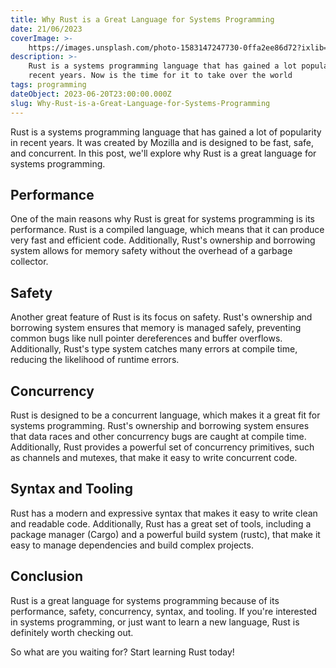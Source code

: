 ```yaml
---
title: Why Rust is a Great Language for Systems Programming
date: 21/06/2023
coverImage: >-
    https://images.unsplash.com/photo-1583147247730-0ffa2ee86d72?ixlib=rb-4.0.3&ixid=M3wxMjA3fDB8MHxzZWFyY2h8NHx8cnVzdHxlbnwwfHwwfHx8MA%3D%3D&auto=format&fit=crop&w=800&q=60
description: >-
    Rust is a systems programming language that has gained a lot popularity in
    recent years. Now is the time for it to take over the world
tags: programming
dateObject: 2023-06-20T23:00:00.000Z
slug: Why-Rust-is-a-Great-Language-for-Systems-Programming
---
```


Rust is a systems programming language that has gained a lot of popularity in
recent years. It was created by Mozilla and is designed to be fast, safe, and
concurrent. In this post, we'll explore why Rust is a great language for systems
programming.

## Performance

One of the main reasons why Rust is great for systems programming is its
performance. Rust is a compiled language, which means that it can produce very
fast and efficient code. Additionally, Rust's ownership and borrowing system
allows for memory safety without the overhead of a garbage collector.

## Safety

Another great feature of Rust is its focus on safety. Rust's ownership and
borrowing system ensures that memory is managed safely, preventing common bugs
like null pointer dereferences and buffer overflows. Additionally, Rust's type
system catches many errors at compile time, reducing the likelihood of runtime
errors.

## Concurrency

Rust is designed to be a concurrent language, which makes it a great fit for
systems programming. Rust's ownership and borrowing system ensures that data
races and other concurrency bugs are caught at compile time. Additionally, Rust
provides a powerful set of concurrency primitives, such as channels and mutexes,
that make it easy to write concurrent code.

## Syntax and Tooling

Rust has a modern and expressive syntax that makes it easy to write clean and
readable code. Additionally, Rust has a great set of tools, including a package
manager (Cargo) and a powerful build system (rustc), that make it easy to manage
dependencies and build complex projects.

## Conclusion

Rust is a great language for systems programming because of its performance,
safety, concurrency, syntax, and tooling. If you're interested in systems
programming, or just want to learn a new language, Rust is definitely worth
checking out.

So what are you waiting for? Start learning Rust today!
